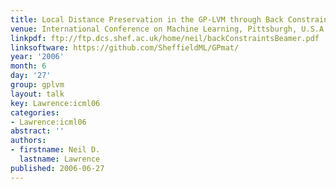 ```yaml
---
title: Local Distance Preservation in the GP-LVM through Back Constraints
venue: International Conference on Machine Learning, Pittsburgh, U.S.A.
linkpdf: ftp://ftp.dcs.shef.ac.uk/home/neil/backConstraintsBeamer.pdf
linksoftware: https://github.com/SheffieldML/GPmat/
year: '2006'
month: 6
day: '27'
group: gplvm
layout: talk
key: Lawrence:icml06
categories:
- Lawrence:icml06
abstract: ''
authors:
- firstname: Neil D.
  lastname: Lawrence
published: 2006-06-27
---
```


